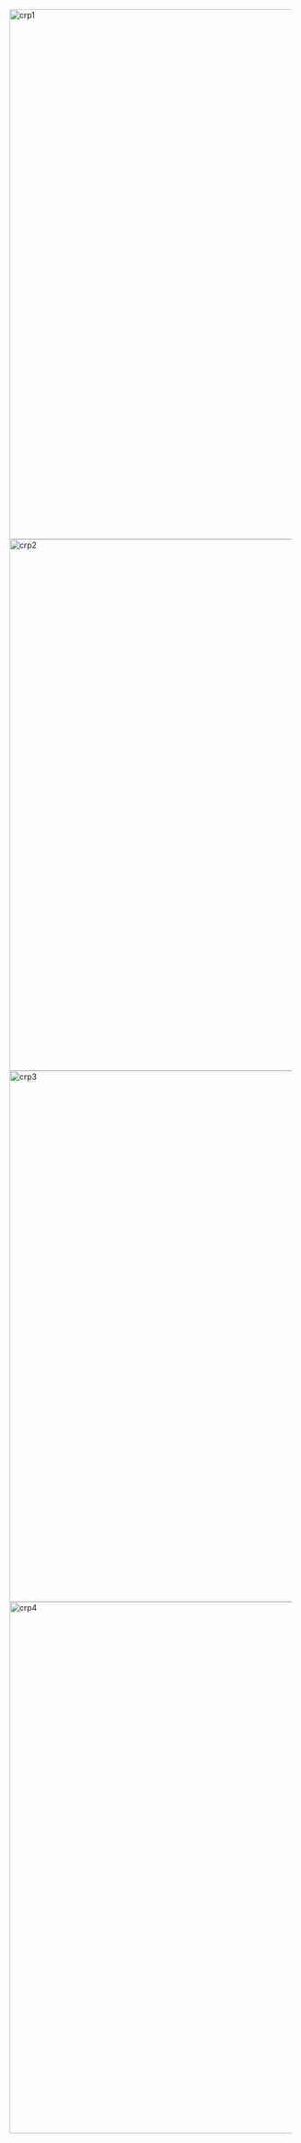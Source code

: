 <img width="946" alt="crp1" src="https://user-images.githubusercontent.com/98122852/188115005-b09d62d8-5311-4446-aa99-c3fce937a14d.png">
<img width="949" alt="crp2" src="https://user-images.githubusercontent.com/98122852/188115016-8cfc3dff-afe7-41f8-8a69-a6277087d851.png">
<img width="948" alt="crp3" src="https://user-images.githubusercontent.com/98122852/188115036-9e8b530a-7ee1-432e-a33a-c5d10713aba0.png">
<img width="949" alt="crp4" src="https://user-images.githubusercontent.com/98122852/188115046-697979d9-777f-4904-b804-aedc74582e96.png">

